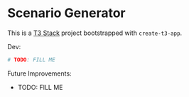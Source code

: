 # Scenario Generator

This is a [T3 Stack](https://create.t3.gg/) project bootstrapped with `create-t3-app`.

Dev:
```bash
# TODO: FILL ME
```

Future Improvements:
- TODO: FILL ME

